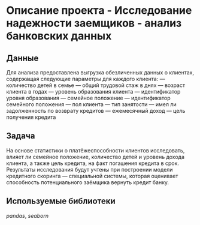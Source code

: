 # Описание проекта - Исследование надежности заемщиков - анализ банковских данных

## Данные

Для анализа предоставлена выгрузка обезличенных данных о клиентах, содержащая следующие параметры для каждого клиента:
— количество детей в семье
— общий трудовой стаж в днях
— возраст клиента в годах
— уровень образования клиента
— идентификатор уровня образования
— семейное положение
— идентификатор семейного положения
— пол клиента
— тип занятости
— имел ли задолженность по возврату кредитов
— ежемесячный доход
— цель получения кредита

## Задача

На основе статистики о платёжеспособности клиентов исследовать,  влияет ли семейное положение, количество детей и уровень дохода клиента, а также цель кредита, на факт погашения кредита в срок. Результаты исследования будут учтены при построении модели кредитного скоринга — специальной системы, которая оценивает способность потенциального заёмщика вернуть кредит банку.

## Используемые библиотеки
*pandas*, *seaborn*

